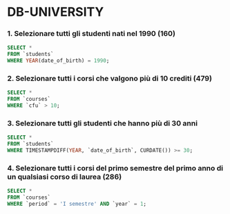 # DB-UNIVERSITY

### 1. Selezionare tutti gli studenti nati nel 1990 (160)
``` sql
SELECT *
FROM `students`
WHERE YEAR(date_of_birth) = 1990;
```

### 2. Selezionare tutti i corsi che valgono più di 10 crediti (479)
``` sql
SELECT *
FROM `courses`
WHERE `cfu` > 10;
```

### 3. Selezionare tutti gli studenti che hanno più di 30 anni
``` sql
SELECT *
FROM `students`
WHERE TIMESTAMPDIFF(YEAR, `date_of_birth`, CURDATE()) >= 30;
```

### 4. Selezionare tutti i corsi del primo semestre del primo anno di un qualsiasi corso di laurea (286)
``` sql
SELECT *
FROM `courses`
WHERE `period` = 'I semestre' AND `year` = 1;
```